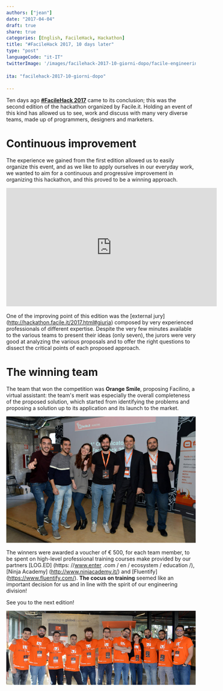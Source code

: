 ```yaml
---
authors: ["jean"]
date: "2017-04-04"
draft: true
share: true
categories: [English, FacileHack, Hackathon]
title: "#FacileHack 2017, 10 days later"
type: "post"
languageCode: "it-IT"
twitterImage: '/images/facilehack-2017-10-giorni-dopo/facile-engineering-team.jpg'

ita: "facilehack-2017-10-giorni-dopo"

---
```

Ten days ago [**#FacileHack 2017**](http://hackathon.facile.it/2017.html) came to its conclusion; this was the second edition of the hackathon organized by Facile.it. Holding an event of this kind has allowed us to see, work and discuss with many very diverse teams, made up of programmers, designers and marketers.

# Continuous improvement
The experience we gained from the first edition allowed us to easily organize this event, and as we like to apply ourselves in our everyday work, we wanted to aim for a continuous and progressive improvement in organizing this hackathon, and this proved to be a winning approach.
  
<div style="text-align: center">
<iframe width="560" height="315" src="https://www.youtube.com/embed/X-OdVcH7CMs" frameborder="0" allowfullscreen></iframe>
</div>

One of the improving point of this edition was the [external jury] (http://hackathon.facile.it/2017.html#giuria) composed by very experienced professionals of different expertise. Despite the very few minutes available to the various teams to present their ideas (only seven), the jurors were very good at analyzing the various proposals and to offer the right questions to dissect the critical points of each proposed approach.

# The winning team
The team that won the competition was **Orange Smile**, proposing Facilino, a virtual assistant: the team's merit was especially the overall completeness of the proposed solution, which started from identifying the problems and proposing a solution up to its application and its launch to the market.

<div style="text-align: center">
<img src="/images/facilehack-2017-10-giorni-dopo/orange-smile.jpg" title="I vincitori di #FacileHack 2017: team Orange Smile"/>
</div>

The winners were awarded a voucher of € 500, for each team member, to be spent on high-level professional training courses make provided by our partners [LOG.ED] (https: //www.enter .com / en / ecosystem / education /), [Ninja Academy] (http://www.ninjacademy.it/) and [Fluentify] (https://www.fluentify.com/). **The cocus on training** seemed like an important decision for us and in line with the spirit of our engineering division!

See you to the next edition!

<div style="text-align: center; margin-bottom: 2em">
<img src="/images/facilehack-2017-10-giorni-dopo/facile-engineering-team.jpg" title="FacileHack engineering team"/>
</div>
